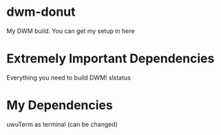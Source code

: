 # dwm-donut
My DWM build.
You can get my setup in here

# Extremely Important Dependencies
Everything you need to build DWM!
slstatus 

# My Dependencies
uwuTerm as terminal (can be changed)
